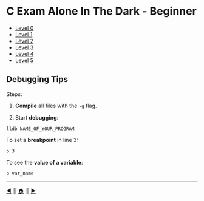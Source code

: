 # C Exam Alone In The Dark - Beginner

* [Level 0](README/00/index.md)
* [Level 1](README/01/index.md)
* [Level 2](README/02/index.md)
* [Level 3](README/03/index.md)
* [Level 4](README/04/index.md)
* [Level 5](README/05/index.md)

## Debugging Tips
Steps:

1. **Compile** all files with the `-g` flag.

2. Start **debugging**:
```
lldb NAME_OF_YOUR_PROGRAM
```

To set a **breakpoint** in line 3:
```
b 3
```

To see the **value of a variable**:
```
p var_name
```

---
[:arrow_backward:][back] ║ [:house:][home] ║ [:arrow_forward:][next]

<!-- navigation -->
[home]: #
[back]: #
[next]: ./README/00/index.md
